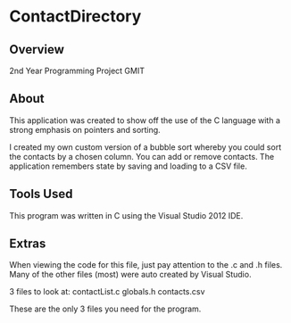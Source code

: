 ContactDirectory
================

Overview
-----
2nd Year Programming Project GMIT


About
-----
This application was created to show off the use of the C language with a strong emphasis on pointers and sorting.

I created my own custom version of a bubble sort whereby you could sort the contacts by a chosen column. 
You can add or remove contacts.
The application remembers state by saving and loading to a CSV file.


Tools Used
-----
This program was written in C using the Visual Studio 2012 IDE.


Extras
-----
When viewing the code for this file, just pay attention to the .c and .h files.
Many of the other files (most) were auto created by Visual Studio.

3 files to look at:
contactList.c
globals.h
contacts.csv

These are the only 3 files you need for the program.
